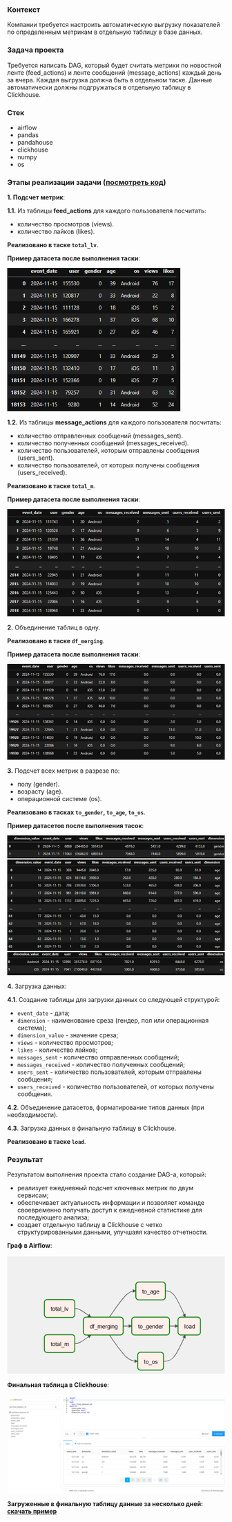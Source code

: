 ### Контекст
Компании требуется настроить автоматическую выгрузку показателей по определенным метрикам в отдельную таблицу в базе данных.

### Задача проекта
Требуется написать DAG, который будет считать метрики по новостной ленте (feed_actions) и ленте сообщений (message_actions) каждый день за вчера. 
Каждая выгрузка должна быть в отдельном таске. 
Данные автоматически должны подгружаться в отдельную таблицу в Clickhouse.

### Стек
 - airflow
 - pandas
 - pandahouse
 - clickhouse
 - numpy
 - os

### Этапы реализации задачи ([посмотреть код](https://github.com/Kateri-Che/etl-project/blob/main/etl_dag.py))
**1. Подсчет метрик**:

**1.1.** Из таблицы **feed_actions** для каждого пользователя посчитать:

- количество просмотров (views).
- количество лайков (likes).

**Реализовано в таске `total_lv`**.

**Пример датасета после выполнения таски**:

![dataset:](https://github.com/Kateri-Che/etl-project/blob/main/total_lv.png)


**1.2.** Из таблицы **message_actions** для каждого пользователя посчитать:  
    
- количество отправленных сообщений (messages_sent).
- количество полученных сообщений (messages_received).
- количество пользователей, которым отправлены сообщения (users_sent).
- количество пользователей, от которых получены сообщения (users_received).

**Реализовано в таске `total_m`**.

**Пример датасета после выполнения таски**:

![dataset:](https://github.com/Kateri-Che/etl-project/blob/main/total_m.png)

**2.** Объединение таблиц в одну.

**Реализовано в таске `df_merging`**.

**Пример датасета после выполнения таски**:

![dataset:](https://github.com/Kateri-Che/etl-project/blob/main/df_merging.png)

**3.** Подсчет всеx метрик в разрезе по:
        
- полу (gender).
- возрасту (age).
- операционной системе (os).

**Реализовано в тасках `to_gender`, `to_age`, `to_os`**.

**Пример датасетов после выполнения тасок**:

![dataset:](https://github.com/Kateri-Che/etl-project/blob/main/to_gender.png)
![dataset:](https://github.com/Kateri-Che/etl-project/blob/main/to_age.png)
![dataset:](https://github.com/Kateri-Che/etl-project/blob/main/to_os.png)
   
**4.** Загрузка данных:

   **4.1**. Создание таблицы для загрузки данных со следующей структурой:
   - `event_date` - дата;
   - `dimension` - наименование среза (гендер, пол или операционная система);
   - `dimension_value` - значение среза;
   - `views` - количество просмотров;
   - `likes` - количество лайков;
   - `messages_sent` - количество отправленных сообщений;
   - `messages_received` - количество полученных сообщений;
   - `users_sent` - количество пользователей, которым отправлены сообщения;
   - `users_received` - количество пользователей, от которых получены сообщения.
     
   **4.2**. Oбъединение датасетов, форматирование типов данных (при необходимости).
   
   **4.3**. Загрузка данных в финальную таблицу в Clickhouse.

**Реализовано в таске `load`**.

### Результат
Результатом выполнения проекта стало создание DAG-а, который:
 - реализует ежедневный подсчет ключевых метрик по двум сервисам;
 - обеспечивает актуальность информации и позволяет команде своевременно получать доступ к ежедневной статистике для последующего анализа;
 - создает отдельную таблицу в Clickhouse с четко структурированными данными, улучшаяя качество отчетности.

**Граф в Airflow**:

![dag:](https://github.com/Kateri-Che/etl-project/blob/main/etl_dag.png)

**Финальная таблица в Clickhouse**:

![table:](https://github.com/Kateri-Che/etl-project/blob/main/clickhouse_data.png)

**Загруженные в финальную таблицу данные за несколько дней: [скачать пример](https://drive.google.com/drive/folders/1Ru9pKkihgfE1skJMVboEylY8ZgdmXOud?usp=sharing)**

